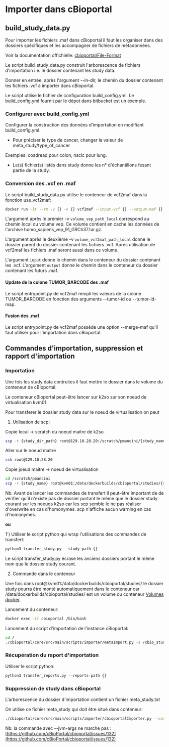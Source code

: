 # Importer dans cBioportal


## build_study_data.py

Pour importer les fichiers .maf dans cBioportal il faut les organiser dans des dossiers spécifiques et les accompagner de fichiers de métadonnées.

Voir la documentation offichielle: [cbioportal/File-Format](http://cbioportal.readthedocs.io/en/latest/File-Formats.html)

Le script build_study_data.py construit l'arborescence de fichiers d'importation i.e. le dossier contenant les study data.

Donner en entrée, après l'argument --in-dir, le chemin du dossier contenant les fichiers .vcf à importer dans cBioportal.

Le script utilise le fichier de configuration build_config.yml. Le build_config.yml fournit par
le dépot dans bitbucket est un exemple.

### Configurer avec build_config.yml

Configurer la construction des données d'importation en modifiant build_config.yml.

- Pour préciser le type de cancer, changer la valeur de meta_study/type_of_cancer

Exemples: coadread pour colon, nsclc pour lung.

- Le(s) fichier(s) listés dans study donne les n° d'échantillons fesant partie de la study. 


### Conversion des .vcf en .maf

Le script build_study_data.py utilise le conteneur de vcf2maf dans la fonction use_vcf2maf:

```bash
docker run -it --rm -v {} -v {} vcf2maf --input-vcf {} --output-maf {} --tumor-barcode-map {} -d --merge-maf
```

L'argument après le premier -v `volume_vep_path_local` correspond au chemin local du volume vep.
Ce volume contient en cache les données de l'archive homo_sapiens_vep_91_GRCh37.tar.gz.

L'argument après le deuxième -v `volume_vcf2maf_path_local` donne le dossier parent du dossier contenant les fichiers .vcf. Après utilisation de vcf2maf les fichiers .maf seront aussi dans ce volume.

L'argument `input` donne le chemin dans le conteneur du dossier contenant les .vcf.
L'argument `output` donne le chemin dans le conteneur du dossier contenant les futurs .maf.


#### Update de la colone TUMOR_BARCODE des .maf

Le script entrypoint.py de vcf2maf rempli les valeurs de la colone TUMOR_BARCODE en fonction des arguments --tumor-id ou --tumor-id-map.


#### Fusion des .maf

Le script entrypoint.py de vcf2maf possède une option --merge-maf qu'il faut utiliser pour l'importation dans cBioportal.


## Commandes d'importation, suppression et rapport d'importation

### Importation

Une fois les study data contruites il faut mettre le dossier dans le volume du conteneur de cBioportal.

Le conteneur cBioportal peut-être lancer sur k2so sur son noeud de virtualisation kvm01.

Pour transferer le dossier study data sur le noeud de virtualisation on peut

1) Utilisation de scp:

Copie local -> scratch du noeud maitre de k2so
```bash
scp -r {study_dir_path} root@129.10.28.20:/scratch/pmancini/{study_name}
```

Aller sur le noeud maitre
```bash
ssh root@129.10.28.20
```

Copie joeud maitre -> noeud de virtualisation
```bash
cd /scratch/pmancini
scp -r {study_name} root@kvm01:/data/dockerbuilds/cbioportal/studies/{study_name}
```

Nb: Avant de lancer les commandes de transfert il peut-être important de de vérifier qu'il n'existe
pas de dossier portant le même que le dossier study courant sur les noeuds k2so car les scp semble 
le ne pas réaliser d'overwrite en cas d'homonymes. scp n'affiche aucun warning en cas d'homonymes.

__ou__

1')  Utiliser le script python qui wrap l'utilisations des commandes de transfert:

```python
python3 transfer_study.py --study-path {}
```

Le script transfer_study.py écrase les anciens dossiers portant le même nom que le dossier
study courant.


2) Commande dans le conteneur


Une fois dans root@kvm01:/data/dockerbuilds/cbioportal/studies/ le dossier study pourra être monté
automatiquement dans le conteneur car /data/dockerbuilds/cbioportal/studies/ est un volume du conteneur
[Volumes docker](https://docs.docker.com/storage/volumes/#choose-the--v-or---mount-flag).

Lancement du conteneur:
```bash
docker exec -it cbioportal /bin/bash
```

Lancement du script d'importation de l'instance cBioportal:
```bash
cd /
./cbioportal/core/src/main/scripts/importer/metaImport.py -s /cbio_studies/{study_name}/ -o -u http://localhost:8080/cbioportal -v -html /scratch/pmancini/cbioportal/reports/myReportlunglistes.html
```

### Récupération du raport d'importation

Utiliser le script python:

```python
python3 transfer_reports.py --reports-path {}
```

### Suppression de study dans cBioportal

L'arborescence du dossier d'importation contient un fichier meta_study.txt

On utilise ce fichier meta_study qui doit être situé dans conteneur:

```bash
./cbioportal/core/src/main/scripts/importer/cbioportalImporter.py --command remove-study --meta_filename /cbio_studies/lung_study_listes/meta_study.txt
```

Nb: la commande avec --jvm-args ne marche pas : [https://github.com/cBioPortal/cbioportal/issues/132](https://github.com/cBioPortal/cbioportal/issues/132)
